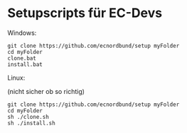 # Setupscripts für EC-Devs

Windows:

```
git clone https://github.com/ecnordbund/setup myFolder
cd myFolder
clone.bat
install.bat
```


Linux:

(nicht sicher ob so  richtig)
```
git clone https://github.com/ecnordbund/setup myFolder
cd myFolder
sh ./clone.sh
sh ./install.sh
```
